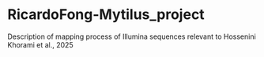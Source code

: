 # RicardoFong-Mytilus_project
Description of mapping process of Illumina sequences relevant to Hossenini Khorami et al., 2025
